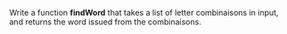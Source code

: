 Write a function **findWord** that takes a list of letter combinaisons in input, and returns the word issued from the combinaisons.